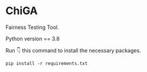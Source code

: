 # ChiGA
 Fairness Testing Tool.



Python version == 3.8

Run :point_down: this command to install the necessary packages.

````shell
pip install -r requirements.txt
````

